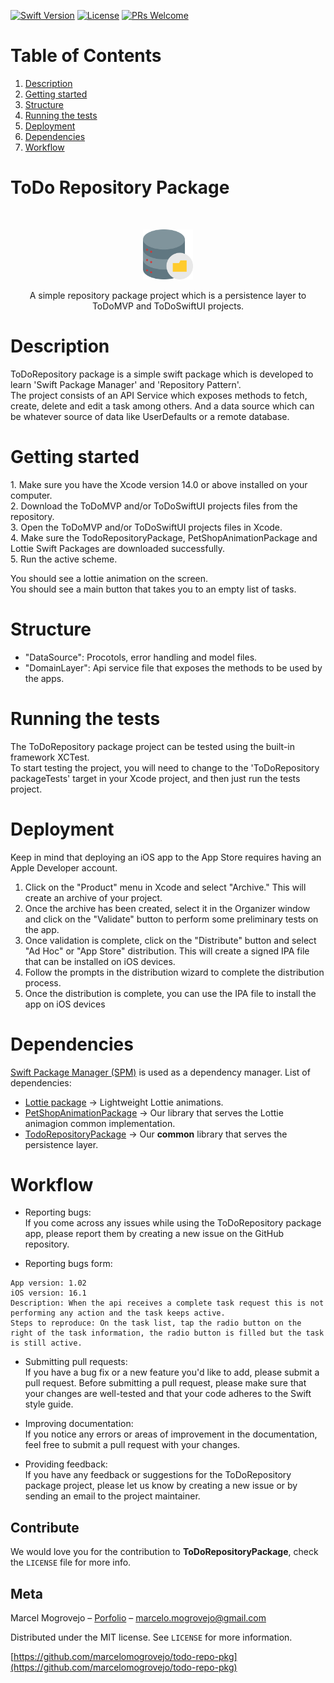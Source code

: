 [![Swift Version][swift-image]][swift-url]
[![License][license-image]][license-url]
[![PRs Welcome][pr-welcome-image]][pr-welcome-url]

# Table of Contents
1. [Description](#description)
2. [Getting started](#getting-started)
3. [Structure](#structure)
4. [Running the tests](#running-the-tests)
5. [Deployment](#deployment)
6. [Dependencies](#dependencies)
7. [Workflow](#workflow)

# ToDo Repository Package

<br />
<p align="center">
  <a href="https://github.com/marcelomogrovejo/todo-repo-pkg">
    <img src="logo-to-do-repo.png" alt="Logo" width="80" height="80">
  </a>
  <p align="center">
    A simple repository package project which is a persistence layer to ToDoMVP and ToDoSwiftUI projects.
  </p>
</p>

# Description
<p>ToDoRepository package is a simple swift package which is developed to learn 'Swift Package Manager' and 'Repository Pattern'.<br>
The project consists of an API Service which exposes methods to fetch, create, delete and edit a task among others. And a data source which can be whatever source of data like UserDefaults or a remote database.</p>

# Getting started
<p>
1. Make sure you have the Xcode version 14.0 or above installed on your computer.<br>
2. Download the ToDoMVP and/or ToDoSwiftUI projects files from the repository.<br>
3. Open the ToDoMVP and/or ToDoSwiftUI projects files in Xcode.<br>
4. Make sure the TodoRepositoryPackage, PetShopAnimationPackage and Lottie Swift Packages are downloaded successfully.<br>
5. Run the active scheme.<br>

You should see a lottie animation on the screen.<br>
You should see a main button that takes you to an empty list of tasks.<br>

# Structure 
* "DataSource": Procotols, error handling and model files.
* "DomainLayer": Api service file that exposes the methods to be used by the apps.

# Running the tests
<p>The ToDoRepository package project can be tested using the built-in framework XCTest.<br>
To start testing the project, you will need to change to the 'ToDoRepository packageTests' target in your Xcode project, and then just run the tests project.</p>

# Deployment
Keep in mind that deploying an iOS app to the App Store requires having an Apple Developer account.

1. Click on the "Product" menu in Xcode and select "Archive." This will create an archive of your project.
2. Once the archive has been created, select it in the Organizer window and click on the "Validate" button to perform some preliminary tests on the app.
3. Once validation is complete, click on the "Distribute" button and select "Ad Hoc" or "App Store" distribution. 
This will create a signed IPA file that can be installed on iOS devices.
4. Follow the prompts in the distribution wizard to complete the distribution process.
5. Once the distribution is complete, you can use the IPA file to install the app on iOS devices

# Dependencies
[Swift Package Manager (SPM)](https://www.swift.org/documentation/package-manager/) is used as a dependency manager.
List of dependencies: 
* [Lottie package](https://lottiefiles.com/) -> Lightweight Lottie animations.
* [PetShopAnimationPackage](https://gitlab.com/marcelomogrovejo/petshopanimationpackage) -> Our library that serves the Lottie animagion common implementation.
* [TodoRepositoryPackage](https://github.com/marcelomogrovejo/todo-repo-pkg) -> Our <strong>common</strong> library that serves the persistence layer. 

# Workflow

* Reporting bugs:<br> 
If you come across any issues while using the ToDoRepository package app, please report them by creating a new issue on the GitHub repository.

* Reporting bugs form: <br> 
```
App version: 1.02
iOS version: 16.1
Description: When the api receives a complete task request this is not performing any action and the task keeps active.
Steps to reproduce: On the task list, tap the radio button on the right of the task information, the radio button is filled but the task is still active.
```

* Submitting pull requests: <br> 
If you have a bug fix or a new feature you'd like to add, please submit a pull request. Before submitting a pull request, 
please make sure that your changes are well-tested and that your code adheres to the Swift style guide.

* Improving documentation: <br> 
If you notice any errors or areas of improvement in the documentation, feel free to submit a pull request with your changes.

* Providing feedback:<br> 
If you have any feedback or suggestions for the ToDoRepository package project, please let us know by creating a new issue or by sending an email to the project maintainer.

## Contribute

We would love you for the contribution to **ToDoRepositoryPackage**, check the ``LICENSE`` file for more info.

## Meta

Marcel Mogrovejo – [Porfolio](https://marcelomogrovejo.gitlab.io/my-ios-portfolio/) – marcelo.mogrovejo@gmail.com

Distributed under the MIT license. See ``LICENSE`` for more information.

[https://github.com/marcelomogrovejo/todo-repo-pkg](https://github.com/marcelomogrovejo/todo-repo-pkg)

[swift-image]:https://img.shields.io/badge/swift-5.0-orange.svg
[swift-url]: https://swift.org/
[license-image]: https://img.shields.io/badge/License-MIT-blue.svg
[license-url]: LICENSE
[codebeat-image]: https://codebeat.co/badges/c19b47ea-2f9d-45df-8458-b2d952fe9dad
[codebeat-url]: https://codebeat.co/projects/github-com-vsouza-awesomeios-com
[pr-welcome-image]: https://img.shields.io/badge/PRs-welcome-brightgreen.svg?style=flat-square
[pr-welcome-url]: http://makeapullrequest.com
